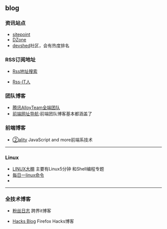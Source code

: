 ## blog

### 资讯站点
* [sitepoint](https://www.sitepoint.com/)
* [DZone](https://dzone.com/)
* [devshed](http://www.devshed.com/#inbox/_blank)社区，会有热度排名




### RSS订阅地址

* [Rss地址搜索](http://ctrlq.org/rss/)


* [Rss-IT人](https://github.com/Gracker/Rss-IT)



### 团队博客

* [腾讯AlloyTeam全端团队](http://www.alloyteam.com/)
* [前端网址导航](http://www.whycss.com/):前端团队博客基本都涵盖了



### 前端博客

- [②ality](http://www.2ality.com/) JavaScript and more前端系技术

------



### Linux

- [LINUX大棚](http://roclinux.cn/) 主要有Linux5分钟 和Shell编程专题
- [每日一linux命令](http://www.cnblogs.com/peida/tag/%E6%AF%8F%E6%97%A5%E4%B8%80linux%E5%91%BD%E4%BB%A4/)
- ​

------

### 全技术博客

- [粉丝日志](http://blog.fens.me/) 跨界it博客

- [Hacks Blog](https://hacks.mozilla.org/) Firefox Hacks博客

  ​

